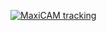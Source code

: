 [![MaxiCAM tracking](https://img.youtube.com/vi/Scdj04y8p90/0.jpg)](https://youtube.com/shorts/Zirsv2UJOM8)
